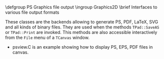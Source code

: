 \defgroup PS Graphics file output
\ingroup Graphics2D
\brief Interfaces to various file output formats

These classes are the backends allowing to generate PS, PDF, LaTeX, SVG and all kinds
of binary files. They are used when the methods `TPad::SaveAS` or `TPad::Print`
are invoked. This methods are also accessible interactively from the `File` menu
of a `TCanvas` window.

  - psview.C is an example showing how to display PS, EPS, PDF files in canvas.

